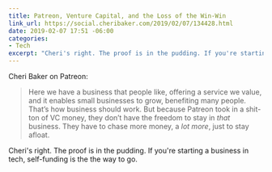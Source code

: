 ```yaml
---
title: Patreon, Venture Capital, and the Loss of the Win-Win
link_url: https://social.cheribaker.com/2019/02/07/134428.html
date: 2019-02-07 17:51 -06:00
categories:
- Tech
excerpt: "Cheri's right. The proof is in the pudding. If you're starting a business in tech, self-funding is the the way to go."
---
```

Cheri Baker on Patreon:

> Here we have a business that people like, offering a service we value, and it enables small businesses to grow, benefiting many people. That’s how business should work. But because Patreon took in a shit-ton of VC money, they don’t have the freedom to stay in *that* business. They have to chase more money, a *lot more*, just to stay afloat.

Cheri's right. The proof is in the pudding. If you're starting a business in tech, self-funding is the the way to go.
